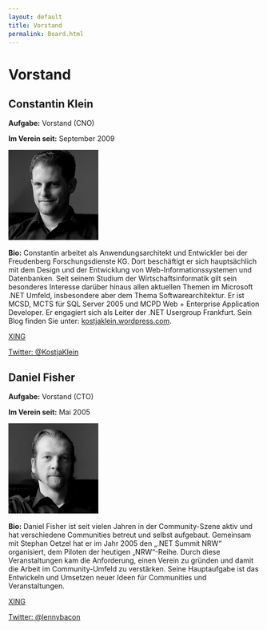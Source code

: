 ```yaml
---
layout: default
title: Vorstand
permalink: Board.html
---
```


# Vorstand

## Constantin Klein

**Aufgabe:** Vorstand (CNO)

**Im Verein seit:** September 2009

![](/assets/img/_MG_6813_web.jpg)

**Bio:** Constantin arbeitet als Anwendungsarchitekt und Entwickler bei der Freudenberg Forschungsdienste KG. Dort beschäftigt er sich hauptsächlich mit dem Design und der Entwicklung von Web-Informationssystemen und Datenbanken. Seit seinem Studium der Wirtschaftsinformatik gilt sein besonderes Interesse darüber hinaus allen aktuellen Themen im Microsoft .NET Umfeld, insbesondere aber dem Thema Softwarearchitektur. Er ist MCSD, MCTS für SQL Server 2005 und MCPD Web + Enterprise Application Developer. Er engagiert sich als Leiter der .NET Usergroup Frankfurt. Sein Blog finden Sie unter: [kostjaklein.wordpress.com](http://kostjaklein.wordpress.com).

[XING](https://www.xing.com/profile/Constantin_Klein)

[Twitter: @KostjaKlein](http://twitter.com/KostjaKlein)

## Daniel Fisher

**Aufgabe:** Vorstand (CTO)

**Im Verein seit:** Mai 2005

![](/assets/img/_MG_6837_web.jpg)

**Bio:** Daniel Fisher ist seit vielen Jahren in der Community-Szene aktiv und hat verschiedene Communities betreut und selbst aufgebaut. Gemeinsam mit Stephan Oetzel hat er im Jahr 2005 den „.NET Summit NRW“ organisiert, dem Piloten der heutigen „NRW“-Reihe. Durch diese Veranstaltungen kam die Anforderung, einen Verein zu gründen und damit die Arbeit im Community-Umfeld zu verstärken. Seine Hauptaufgabe ist das Entwickeln und Umsetzen neuer Ideen für Communities und Veranstaltungen.

[XING](https://www.xing.com/profile/Daniel_Fisher)

[Twitter: @lennybacon](https://twitter.com/lennybacon)

